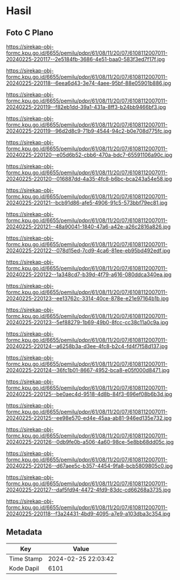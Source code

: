 # Hasil

## Foto C Plano

https://sirekap-obj-formc.kpu.go.id/6655/pemilu/pdpr/61/08/11/20/07/6108112007011-20240225-220117--2e5184fb-3686-4e51-baa0-583f3ed7f17f.jpg

https://sirekap-obj-formc.kpu.go.id/6655/pemilu/pdpr/61/08/11/20/07/6108112007011-20240225-220118--6eea6d43-3e74-4aee-95bf-88e05901b886.jpg

https://sirekap-obj-formc.kpu.go.id/6655/pemilu/pdpr/61/08/11/20/07/6108112007011-20240225-220119--f82eb1dd-39a1-431a-8ff3-b24bb9466bf3.jpg

https://sirekap-obj-formc.kpu.go.id/6655/pemilu/pdpr/61/08/11/20/07/6108112007011-20240225-220119--96d2d8c9-71b9-4544-94c2-b0e708d775fc.jpg

https://sirekap-obj-formc.kpu.go.id/6655/pemilu/pdpr/61/08/11/20/07/6108112007011-20240225-220120--e05d6b52-cbb6-470a-bdc7-65591106a90c.jpg

https://sirekap-obj-formc.kpu.go.id/6655/pemilu/pdpr/61/08/11/20/07/6108112007011-20240225-220120--016887dd-4a35-4fc8-b6bc-bca243a54e58.jpg

https://sirekap-obj-formc.kpu.go.id/6655/pemilu/pdpr/61/08/11/20/07/6108112007011-20240225-220121--bcb91d86-afe5-4906-91c5-573bbf79ec81.jpg

https://sirekap-obj-formc.kpu.go.id/6655/pemilu/pdpr/61/08/11/20/07/6108112007011-20240225-220121--48a90041-1840-47a6-a42e-a26c2816a826.jpg

https://sirekap-obj-formc.kpu.go.id/6655/pemilu/pdpr/61/08/11/20/07/6108112007011-20240225-220122--078d15ed-7cd9-4ca6-81ee-eb95bd492edf.jpg

https://sirekap-obj-formc.kpu.go.id/6655/pemilu/pdpr/61/08/11/20/07/6108112007011-20240225-220122--1a348cd7-b39d-4f79-a616-080ddca340ea.jpg

https://sirekap-obj-formc.kpu.go.id/6655/pemilu/pdpr/61/08/11/20/07/6108112007011-20240225-220123--ee13762c-3314-40ce-878e-e21e97164b1b.jpg

https://sirekap-obj-formc.kpu.go.id/6655/pemilu/pdpr/61/08/11/20/07/6108112007011-20240225-220123--5ef88279-1b69-49b0-8fcc-cc38c11a0c9a.jpg

https://sirekap-obj-formc.kpu.go.id/6655/pemilu/pdpr/61/08/11/20/07/6108112007011-20240225-220124--a6258b3a-d3ee-4fc8-b2c4-fd4f7f58d137.jpg

https://sirekap-obj-formc.kpu.go.id/6655/pemilu/pdpr/61/08/11/20/07/6108112007011-20240225-220124--36fc1b01-8667-4952-bca8-e05f000d8471.jpg

https://sirekap-obj-formc.kpu.go.id/6655/pemilu/pdpr/61/08/11/20/07/6108112007011-20240225-220125--be0aec4d-9518-4d8b-84f3-696ef08b6b3d.jpg

https://sirekap-obj-formc.kpu.go.id/6655/pemilu/pdpr/61/08/11/20/07/6108112007011-20240225-220125--ee98e570-ed4e-45aa-ab81-946ed135e732.jpg

https://sirekap-obj-formc.kpu.go.id/6655/pemilu/pdpr/61/08/11/20/07/6108112007011-20240225-220126--0db9fe0b-a506-4a60-98ce-5e8bb68dd05c.jpg

https://sirekap-obj-formc.kpu.go.id/6655/pemilu/pdpr/61/08/11/20/07/6108112007011-20240225-220126--d67aee5c-b357-4454-9fa8-bcb5809805c0.jpg

https://sirekap-obj-formc.kpu.go.id/6655/pemilu/pdpr/61/08/11/20/07/6108112007011-20240225-220127--daf5fd94-4472-4fd9-83dc-cd66268a3735.jpg

https://sirekap-obj-formc.kpu.go.id/6655/pemilu/pdpr/61/08/11/20/07/6108112007011-20240225-220118--f3a24431-4bd9-4095-a7e9-a103dba3c354.jpg


## Metadata

| Key        | Value               |
| ---------- | ------------------- |
| Time Stamp | 2024-02-25 22:03:42 |
| Kode Dapil | 6101                |



